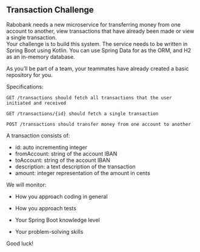 ## Transaction Challenge


Rabobank needs a new microservice for transferring money from one account to another, view transactions that have already been made or view a single transaction.   
Your challenge is to build this system.
The service needs to be written in Spring Boot using Kotlin. 
You can use Spring Data for as the ORM, and H2 as an in-memory database.

As you’ll be part of a team, your teammates have already created a basic repository for you.

Specifications:

```
GET /transactions should fetch all transactions that the user initiated and received

GET /transactions/{id} should fetch a single transaction

POST /transactions should transfer money from one account to another
```


A transaction consists of:


- id: auto incrementing integer
- fromAccount: string of the account IBAN
- toAccount: string of the account IBAN
- description: a text description of the transaction
- amount: integer representation of the amount in cents


We will monitor:

- How you approach coding in general

- How you approach tests

- Your Spring Boot knowledge level

- Your problem-solving skills



Good luck! 